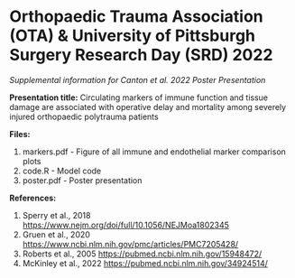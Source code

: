 # Orthopaedic Trauma Association (OTA) & University of Pittsburgh Surgery Research Day (SRD) 2022
_Supplemental information for Canton et al. 2022 Poster Presentation_

**Presentation title:** Circulating markers of immune function and tissue damage are associated with operative delay and mortality among severely injured orthopaedic polytrauma patients

**Files:**
1. markers.pdf - Figure of all immune and endothelial marker comparison plots
2. code.R - Model code
3. poster.pdf - Poster presentation

**References:**
1. Sperry et al., 2018 https://www.nejm.org/doi/full/10.1056/NEJMoa1802345
2. Gruen et al., 2020 https://www.ncbi.nlm.nih.gov/pmc/articles/PMC7205428/
3. Roberts et al., 2005 https://pubmed.ncbi.nlm.nih.gov/15948472/
4. McKinley et al., 2022 https://pubmed.ncbi.nlm.nih.gov/34924514/

